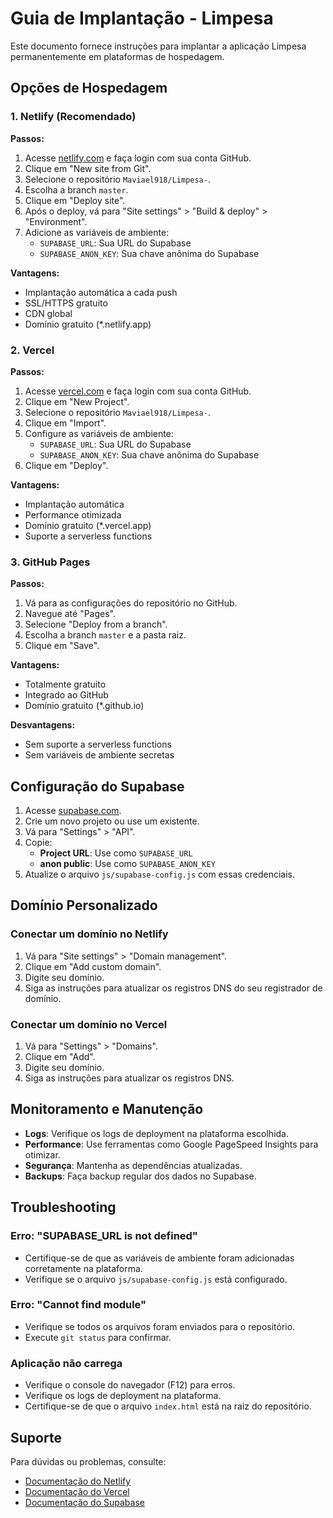 # Guia de Implantação - Limpesa

Este documento fornece instruções para implantar a aplicação Limpesa permanentemente em plataformas de hospedagem.

## Opções de Hospedagem

### 1. Netlify (Recomendado)

**Passos:**

1. Acesse [netlify.com](https://netlify.com) e faça login com sua conta GitHub.
2. Clique em "New site from Git".
3. Selecione o repositório `Maviael918/Limpesa-`.
4. Escolha a branch `master`.
5. Clique em "Deploy site".
6. Após o deploy, vá para "Site settings" > "Build & deploy" > "Environment".
7. Adicione as variáveis de ambiente:
   - `SUPABASE_URL`: Sua URL do Supabase
   - `SUPABASE_ANON_KEY`: Sua chave anônima do Supabase

**Vantagens:**
- Implantação automática a cada push
- SSL/HTTPS gratuito
- CDN global
- Domínio gratuito (*.netlify.app)

### 2. Vercel

**Passos:**

1. Acesse [vercel.com](https://vercel.com) e faça login com sua conta GitHub.
2. Clique em "New Project".
3. Selecione o repositório `Maviael918/Limpesa-`.
4. Clique em "Import".
5. Configure as variáveis de ambiente:
   - `SUPABASE_URL`: Sua URL do Supabase
   - `SUPABASE_ANON_KEY`: Sua chave anônima do Supabase
6. Clique em "Deploy".

**Vantagens:**
- Implantação automática
- Performance otimizada
- Domínio gratuito (*.vercel.app)
- Suporte a serverless functions

### 3. GitHub Pages

**Passos:**

1. Vá para as configurações do repositório no GitHub.
2. Navegue até "Pages".
3. Selecione "Deploy from a branch".
4. Escolha a branch `master` e a pasta raiz.
5. Clique em "Save".

**Vantagens:**
- Totalmente gratuito
- Integrado ao GitHub
- Domínio gratuito (*.github.io)

**Desvantagens:**
- Sem suporte a serverless functions
- Sem variáveis de ambiente secretas

## Configuração do Supabase

1. Acesse [supabase.com](https://supabase.com).
2. Crie um novo projeto ou use um existente.
3. Vá para "Settings" > "API".
4. Copie:
   - **Project URL**: Use como `SUPABASE_URL`
   - **anon public**: Use como `SUPABASE_ANON_KEY`
5. Atualize o arquivo `js/supabase-config.js` com essas credenciais.

## Domínio Personalizado

### Conectar um domínio no Netlify

1. Vá para "Site settings" > "Domain management".
2. Clique em "Add custom domain".
3. Digite seu domínio.
4. Siga as instruções para atualizar os registros DNS do seu registrador de domínio.

### Conectar um domínio no Vercel

1. Vá para "Settings" > "Domains".
2. Clique em "Add".
3. Digite seu domínio.
4. Siga as instruções para atualizar os registros DNS.

## Monitoramento e Manutenção

- **Logs**: Verifique os logs de deployment na plataforma escolhida.
- **Performance**: Use ferramentas como Google PageSpeed Insights para otimizar.
- **Segurança**: Mantenha as dependências atualizadas.
- **Backups**: Faça backup regular dos dados no Supabase.

## Troubleshooting

### Erro: "SUPABASE_URL is not defined"
- Certifique-se de que as variáveis de ambiente foram adicionadas corretamente na plataforma.
- Verifique se o arquivo `js/supabase-config.js` está configurado.

### Erro: "Cannot find module"
- Verifique se todos os arquivos foram enviados para o repositório.
- Execute `git status` para confirmar.

### Aplicação não carrega
- Verifique o console do navegador (F12) para erros.
- Verifique os logs de deployment na plataforma.
- Certifique-se de que o arquivo `index.html` está na raiz do repositório.

## Suporte

Para dúvidas ou problemas, consulte:
- [Documentação do Netlify](https://docs.netlify.com)
- [Documentação do Vercel](https://vercel.com/docs)
- [Documentação do Supabase](https://supabase.com/docs)


